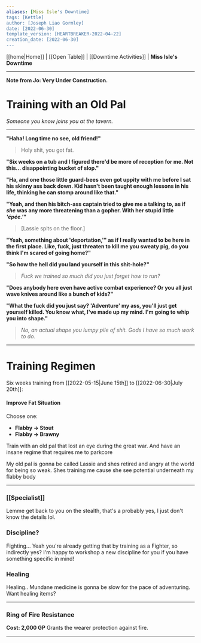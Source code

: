 ```yaml
---
aliases: [Miss Isle's Downtime]
tags: [Kettle]
author: [Joseph Liao Gormley]
date: [2022-06-30]
template_version: [HEARTBREAKER-2022-04-22]
creation_date: [2022-06-30]
---
```

<!-- Home | Character Creation | -->
[[home|Home]] | [[Open Table]] | [[Downtime Activities]] | **Miss Isle's Downtime**
___
**Note from Jo: Very Under Construction.**
# Training with an Old Pal
*Someone you know joins you at the tavern.*
___
**"Haha! Long time no see, old friend!"**

> Holy shit, you got fat.

**"Six weeks on a tub and I figured there'd be more of reception for me. Not this... disappointing bucket of slop."**

**"Ha, and one those little guard-bees even got uppity with me before I sat his skinny ass back down. Kid hasn't been taught enough lessons in his life, thinking he can stomp around like that."**

**"Yeah, and then his bitch-ass captain tried to give me a talking to, as if *she* was any more threatening than a gopher. With her stupid little *'épée.'*"**

> [Lassie spits on the floor.]

**"Yeah, something about 'deportation,'" as if I really wanted to be here in the first place. Like, fuck, just threaten to kill me you sweaty pig, do you think I'm scared of going home?"**

**"So how the hell did you land yourself in this shit-hole?"**

> *Fuck we trained so much did you just forget how to run?*

**"Does anybody here even have active combat experience? Or you all just wave knives around like a bunch of kids?"**

**"What the fuck did you just say? 'Adventure' my ass, you'll just get yourself killed. You know what, I've made up my mind. I'm going to whip you into shape."**

> *No, an actual shape you lumpy pile of shit. Gods I have so much work to do.*
___
# Training Regimen
Six weeks training from [[2022-05-15|June 15th]] to [[2022-06-30|July 20th]]:
#### Improve Fat Situation
Choose one:
- **Flabby -> Stout**
- **Flabby -> Brawny**


Train with an old pal that lost an eye during the great war. And have an insane regime that requires me to parkcore

My old pal is gonna be called Lassie and shes retired and angry at the world for being so weak. Shes training me cause she see potential underneath my flabby body


___
### [[Specialist]]
Lemme get back to you on the stealth, that's a probably yes, I just don't know the details lol.

### Discipline?
Fighting... Yeah you're already getting that by training as a Fighter, so indirectly yes? I'm happy to workshop a new discipline for you if you have something specific in mind!

### Healing
Healing.. Mundane medicine is gonna be slow for the pace of adventuring. Want healing items?
___
### **Ring of Fire Resistance**
**Cost: 2,000 GP**
Grants the wearer protection against fire.

___
<!--*See also:* 
*References:*
*Source:* -->
<!-- Sources, read more, links, etc. -->
<!-- *Source: Entry by [[Mike Maxin]].* -->
<!-- Leave an empty line at the end, otherwise Exporter complains. -->
